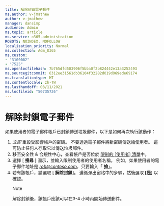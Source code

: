 ```yaml
---
title: 解除封鎖電子郵件
ms.author: v-jmathew
author: v-jmathew
manager: dansimp
audience: Admin
ms.topic: article
ms.service: o365-administration
ROBOTS: NOINDEX, NOFOLLOW
localization_priority: Normal
ms.collection: Adm_O365
ms.custom:
- "3100002"
- "7525"
ms.openlocfilehash: 7b765dfd503906f5bba0f2b824442e13a3252493
ms.sourcegitcommit: 6312ee31561db36104f32282d019d069ede69174
ms.translationtype: MT
ms.contentlocale: zh-TW
ms.lasthandoff: 03/11/2021
ms.locfileid: "50735726"
---
```

# <a name="unblock-email"></a>解除封鎖電子郵件

如果使用者的電子郵件帳戶已封鎖傳送垃圾郵件，以下是如何再次執行該動作：

1. *立即* 重設受影響帳戶的密碼。 不要透過電子郵件將新密碼傳送給使用者。 這可防止任何人存取它以傳送垃圾郵件。
2. 移至安全性 & 合規性中心，查看帳戶是否位於 [限制的 [使用者] 清單](https://protection.office.com/#/restrictedusers)中。
3. 選擇 [ **搜尋** ] 圖示，並輸入限制使用者的使用者名稱。 例如，如果使用者的電子郵件地址是 *rob@contoso.com*，只要輸入「 **搶**」。
4. 若有該帳戶，請選取 [ **解除封鎖**]。 遵循彈出窗格中的步驟，然後選取 **[是]** 以確認。  
    > [!NOTE]
    > 解除封鎖後，該帳戶應該可以在3-4 小時內開始傳送郵件。
